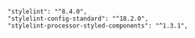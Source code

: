     "stylelint": "^8.4.0",
    "stylelint-config-standard": "^18.2.0",
    "stylelint-processor-styled-components": "^1.3.1",


    
